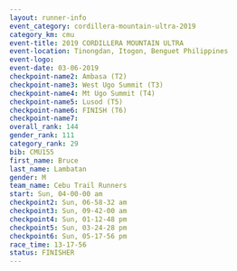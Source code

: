 ```yaml
---
layout: runner-info 
event_category: cordillera-mountain-ultra-2019 
category_km: cmu 
event-title: 2019 CORDILLERA MOUNTAIN ULTRA 
event-location: Tinongdan, Itogon, Benguet Philippines 
event-logo: 
event-date: 03-06-2019 
checkpoint-name2: Ambasa (T2) 
checkpoint-name3: West Ugo Summit (T3) 
checkpoint-name4: Mt Ugo Summit (T4) 
checkpoint-name5: Lusod (T5) 
checkpoint-name6: FINISH (T6) 
checkpoint-name7: 
overall_rank: 144
gender_rank: 111
category_rank: 29
bib: CMU155
first_name: Bruce
last_name: Lambatan
gender: M
team_name: Cebu Trail Runners
start: Sun, 04-00-00 am
checkpoint2: Sun, 06-58-32 am
checkpoint3: Sun, 09-42-00 am
checkpoint4: Sun, 01-12-48 pm
checkpoint5: Sun, 03-24-28 pm
checkpoint6: Sun, 05-17-56 pm
race_time: 13-17-56
status: FINISHER
---
```

